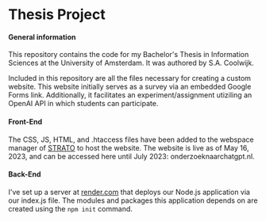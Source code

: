 
# Thesis Project

#### General information
This repository contains the code for my Bachelor's Thesis in Information Sciences at the University of Amsterdam. It was authored by S.A. Coolwijk.

Included in this repository are all the files necessary for creating a custom website. This website initially serves as a survey via an embedded Google Forms link. Additionally, it facilitates an experiment/assignment utiziling an OpenAI API in which students can participate.

#### Front-End

The CSS, JS, HTML, and .htaccess files have been added to the webspace manager of [STRATO](https://www.strato.nl/) to host the website. The website is live as of May 16, 2023, and can be accessed here until July 2023: onderzoeknaarchatgpt.nl.

#### Back-End

I've set up a server at [render.com](https://render.com/) that deploys our Node.js application via our index.js file. The modules and packages this application depends on are created using the ```npm init``` command.
